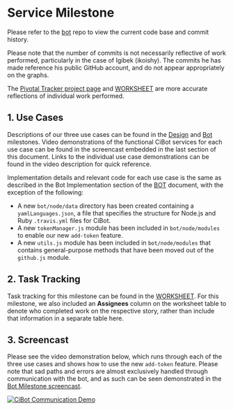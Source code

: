 # Service Milestone

Please refer to the [bot](https://github.ncsu.edu/CiBot/bot) repo to view the current code base and commit history.

Please note that the number of commits is not necessarily reflective of work performed, particularly in the case of Igibek (ikoishy). The commits he has made reference his public GitHub account, and do not appear appropriately on the graphs.

The [Pivotal Tracker project page](https://www.pivotaltracker.com/n/projects/2118162) and [WORKSHEET](WORKSHEET.md#milestone-service) are more accurate reflections of individual work performed.

## 1. Use Cases

Descriptions of our three use cases can be found in the [Design](DESIGN.md) and [Bot](BOT.md) milestones.  Video demonstrations of the functional CiBot services for each use case can be found in the screencast embedded in the last section of this document. Links to the individual use case demonstrations can be found in the video description for quick reference.

Implementation details and relevant code for each use case is the same as described in the Bot Implementation section of the [BOT](BOT.md) document, with the exception of the following:

* A new `bot/node/data` directory has been created containing a `yamlLanguages.json`, a file that specifies the structure for Node.js and Ruby `.travis.yml` files for CiBot.
* A new `tokenManager.js` module has been included in `bot/node/modules` to enable our new `add-token` feature.
* A new `utils.js` module has been included in `bot/node/modules` that contains general-purpose methods that have been moved out of the `github.js` module.

## 2. Task Tracking

Task tracking for this milestone can be found in the [WORKSHEET](WORKSHEET.md#milestone-service).  For this milestone, we also included an **Assignees** column on the worksheet table to denote who completed work on the respective story, rather than include that information in a separate table here.

## 3. Screencast

Please see the video demonstration below, which runs through each of the three use cases and shows how to use the new `add-token` feature.  Please note that sad paths and errors are almost exclusively handled through communication with the bot, and as such can be seen demonstrated in the [Bot Milestone screencast](https://www.youtube.com/watch?v=36JPuNsIBA8&list=PLD1SyWmTvl7MCFONNkLbTEOFX16C6J8CO&index=1).

[![CiBot Communication Demo](https://img.youtube.com/vi/CZL-Boh7SS4/0.jpg)](https://www.youtube.com/watch?v=CZL-Boh7SS4&index=2&list=PLD1SyWmTvl7MCFONNkLbTEOFX16C6J8CO)
